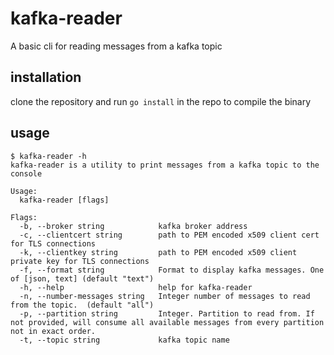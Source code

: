 # kafka-reader
A basic cli for reading messages from a kafka topic

## installation
clone the repository and run `go install` in the repo to compile the binary

## usage
```
$ kafka-reader -h
kafka-reader is a utility to print messages from a kafka topic to the console

Usage:
  kafka-reader [flags]

Flags:
  -b, --broker string            kafka broker address
  -c, --clientcert string        path to PEM encoded x509 client cert for TLS connections
  -k, --clientkey string         path to PEM encoded x509 client private key for TLS connections
  -f, --format string            Format to display kafka messages. One of [json, text] (default "text")
  -h, --help                     help for kafka-reader
  -n, --number-messages string   Integer number of messages to read from the topic.  (default "all")
  -p, --partition string         Integer. Partition to read from. If not provided, will consume all available messages from every partition not in exact order. 
  -t, --topic string             kafka topic name
```